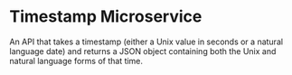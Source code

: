 # Timestamp Microservice

An API that takes a timestamp (either a Unix value in seconds or a natural language date) and returns a JSON object containing both the Unix and natural language forms of that time.
